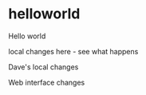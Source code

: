 # helloworld

Hello world

local changes here - see what happens

Dave's local changes

Web interface changes